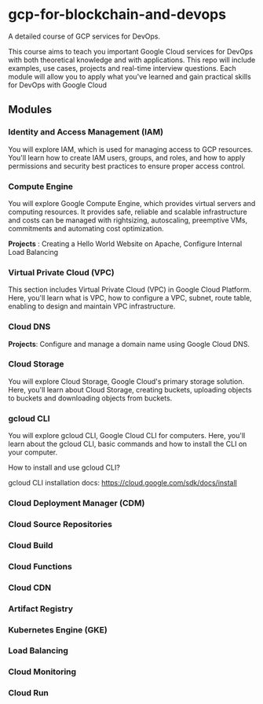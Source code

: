 # gcp-for-blockchain-and-devops

A detailed course of GCP services for DevOps.

This course aims to teach you important Google Cloud services for DevOps with both theoretical knowledge and with applications. This repo will include examples, use cases, projects and real-time interview questions. Each module will allow you to apply what you've learned and gain practical skills for DevOps with Google Cloud

## Modules

### Identity and Access Management (IAM)

You will explore IAM, which is used for managing access to GCP resources. You'll learn how to create IAM users, groups, and roles, and how to apply permissions and security best practices to ensure proper access control.

### Compute Engine

You will explore Google Compute Engine, which provides virtual servers and computing resources. It provides safe, reliable and scalable infrastructure and costs can be managed with rightsizing, autoscaling, preemptive VMs, commitments and automating cost optimization.

**Projects** : Creating a Hello World Website on Apache, Configure Internal Load Balancing

### Virtual Private Cloud (VPC)

This section includes Virtual Private Cloud (VPC) in Google Cloud Platform. Here, you'll learn what is VPC, how to configure a VPC, subnet, route table, enabling to design and maintain VPC infrastructure.

### Cloud DNS

**Projects**: Configure and manage a domain name using Google Cloud DNS.

### Cloud Storage

You will explore Cloud Storage, Google Cloud's primary storage solution. Here, you'll learn about Cloud Storage, creating buckets, uploading objects to buckets and downloading objects from buckets. 

### gcloud CLI

You will explore gcloud CLI, Google Cloud CLI for computers. Here, you'll learn about the gcloud CLI, basic commands and how to install the CLI on your computer. 

How to install and use gcloud CLI?

gcloud CLI installation docs: https://cloud.google.com/sdk/docs/install

### Cloud Deployment Manager (CDM)

### Cloud Source Repositories

### Cloud Build

### Cloud Functions

### Cloud CDN

### Artifact Registry

### Kubernetes Engine (GKE)

### Load Balancing

### Cloud Monitoring

### Cloud Run
